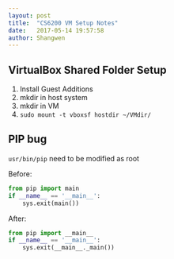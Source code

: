 ```yaml
---
layout: post
title:  "CS6200 VM Setup Notes"
date:   2017-05-14 19:57:58
author: Shangwen
---
```


## VirtualBox Shared Folder Setup
1. Install Guest Additions
2. mkdir in host system
3. mkdir in VM
4. ```sudo mount -t vboxsf hostdir ~/VMdir/```

## PIP bug
`usr/bin/pip` need to be modified as root

Before:

```python
from pip import main
if __name__ == '__main__':
    sys.exit(main())
```
    
After:

```python
from pip import __main__
if __name__ == '__main__':
    sys.exit(__main__._main())
```
